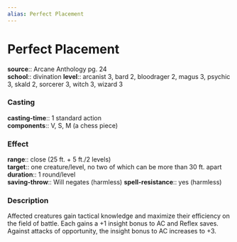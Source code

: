```yaml
---
alias: Perfect Placement
---
```


# Perfect Placement 

**source**:: Arcane Anthology pg. 24  
**school**:: divination
**level**:: arcanist 3, bard 2, bloodrager 2, magus 3, psychic 3, skald 2, sorcerer 3, witch 3, wizard 3

### Casting 

**casting-time**:: 1 standard action  
**components**:: V, S, M (a chess piece)

### Effect 

**range**:: close (25 ft. + 5 ft./2 levels)  
**target**:: one creature/level, no two of which can be more than 30 ft. apart  
**duration**:: 1 round/level  
**saving-throw**:: Will negates (harmless)
**spell-resistance**:: yes (harmless)

### Description 

Affected creatures gain tactical knowledge and maximize their efficiency on the field of battle. Each gains a +1 insight bonus to AC and Reflex saves. Against attacks of opportunity, the insight bonus to AC increases to +3.
